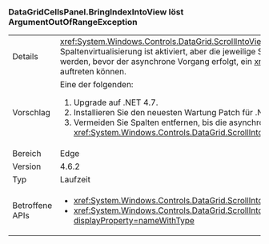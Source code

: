 ### <a name="datagridcellspanelbringindexintoview-throws-argumentoutofrangeexception"></a>DataGridCellsPanel.BringIndexIntoView löst ArgumentOutOfRangeException

|   |   |
|---|---|
|Details|<xref:System.Windows.Controls.DataGrid.ScrollIntoView(System.Object)> funktionieren asynchron bei Spaltenvirtualisierung ist aktiviert, aber die jeweilige Spaltenbreite noch nicht festgelegt wurden.  Wenn Spalten entfernt werden, bevor der asynchrone Vorgang erfolgt, ein <xref:System.ArgumentOutOfRangeException?displayProperty=name> auftreten können.|
|Vorschlag|Eine der folgenden:<ol><li>Upgrade auf .NET 4.7.</li><li>Installieren Sie den neuesten Wartung Patch für .NET 4.6.2.</li><li>Vermeiden Sie Spalten entfernen, bis die asynchrone Antwort auf <xref:System.Windows.Controls.DataGrid.ScrollIntoView(System.Object)> abgeschlossen wurde.</li></ol>|
|Bereich|Edge|
|Version|4.6.2|
|Typ|Laufzeit|
|Betroffene APIs|<ul><li><xref:System.Windows.Controls.DataGrid.ScrollIntoView(System.Object)?displayProperty=nameWithType></li><li><xref:System.Windows.Controls.DataGrid.ScrollIntoView(System.Object,System.Windows.Controls.DataGridColumn)?displayProperty=nameWithType></li></ul>|

